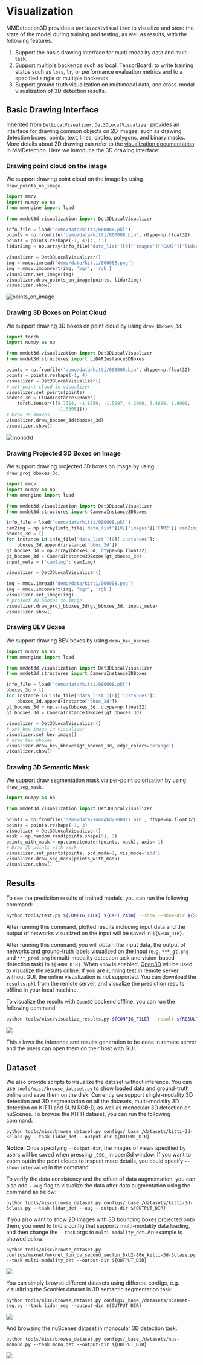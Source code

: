 # Visualization

MMDetection3D provides a `Det3DLocalVisualizer` to visualize and store the state of the model during training and testing, as well as results, with the following features.

1. Support the basic drawing interface for multi-modality data and multi-task.
2. Support multiple backends such as local, TensorBoard, to write training status such as `loss`, `lr`, or performance evaluation metrics and to a specified single or multiple backends.
3. Support ground truth visualization on multimodal data, and cross-modal visualization of 3D detection results.

## Basic Drawing Interface

Inherited from `DetLocalVisualizer`, `Det3DLocalVisualizer` provides an interface for drawing common objects on 2D images, such as drawing detection boxes, points, text, lines, circles, polygons, and binary masks. More details about 2D drawing can refer to the [visualization documentation](https://mmengine.readthedocs.io/zh_CN/latest/advanced_tutorials/visualization.html) in MMDetection. Here we introduce the 3D drawing interface:

### Drawing point cloud on the image

We support drawing point cloud on the image by using `draw_points_on_image`.

```python
import mmcv
import numpy as np
from mmengine import load

from mmdet3d.visualization import Det3DLocalVisualizer

info_file = load('demo/data/kitti/000008.pkl')
points = np.fromfile('demo/data/kitti/000008.bin', dtype=np.float32)
points = points.reshape(-1, 4)[:, :3]
lidar2img = np.array(info_file['data_list'][0]['images']['CAM2']['lidar2img'], dtype=np.float32)

visualizer = Det3DLocalVisualizer()
img = mmcv.imread('demo/data/kitti/000008.png')
img = mmcv.imconvert(img, 'bgr', 'rgb')
visualizer.set_image(img)
visualizer.draw_points_on_image(points, lidar2img)
visualizer.show()
```

![points_on_image](../../../resources/points_on_image.png)

### Drawing 3D Boxes on Point Cloud

We support drawing 3D boxes on point cloud by using `draw_bboxes_3d`.

```python
import torch
import numpy as np

from mmdet3d.visualization import Det3DLocalVisualizer
from mmdet3d.structures import LiDARInstance3DBoxes

points = np.fromfile('demo/data/kitti/000008.bin', dtype=np.float32)
points = points.reshape(-1, 4)
visualizer = Det3DLocalVisualizer()
# set point cloud in visualizer
visualizer.set_points(points)
bboxes_3d = LiDARInstance3DBoxes(
    torch.tensor([[8.7314, -1.8559, -1.5997, 4.2000, 3.4800, 1.8900,
                   -1.5808]]))
# Draw 3D bboxes
visualizer.draw_bboxes_3d(bboxes_3d)
visualizer.show()
```

![mono3d](../../../resources/pcd.png)

### Drawing Projected 3D Boxes on Image

We support drawing projected 3D boxes on image by using `draw_proj_bboxes_3d`.

```python
import mmcv
import numpy as np
from mmengine import load

from mmdet3d.visualization import Det3DLocalVisualizer
from mmdet3d.structures import CameraInstance3DBoxes

info_file = load('demo/data/kitti/000008.pkl')
cam2img = np.array(info_file['data_list'][0]['images']['CAM2']['cam2img'], dtype=np.float32)
bboxes_3d = []
for instance in info_file['data_list'][0]['instances']:
    bboxes_3d.append(instance['bbox_3d'])
gt_bboxes_3d = np.array(bboxes_3d, dtype=np.float32)
gt_bboxes_3d = CameraInstance3DBoxes(gt_bboxes_3d)
input_meta = {'cam2img': cam2img}

visualizer = Det3DLocalVisualizer()

img = mmcv.imread('demo/data/kitti/000008.png')
img = mmcv.imconvert(img, 'bgr', 'rgb')
visualizer.set_image(img)
# project 3D bboxes to image
visualizer.draw_proj_bboxes_3d(gt_bboxes_3d, input_meta)
visualizer.show()
```

### Drawing BEV Boxes

We support drawing BEV boxes by using `draw_bev_bboxes`.

```python
import numpy as np
from mmengine import load

from mmdet3d.visualization import Det3DLocalVisualizer
from mmdet3d.structures import CameraInstance3DBoxes

info_file = load('demo/data/kitti/000008.pkl')
bboxes_3d = []
for instance in info_file['data_list'][0]['instances']:
    bboxes_3d.append(instance['bbox_3d'])
gt_bboxes_3d = np.array(bboxes_3d, dtype=np.float32)
gt_bboxes_3d = CameraInstance3DBoxes(gt_bboxes_3d)

visualizer = Det3DLocalVisualizer()
# set bev image in visualizer
visualizer.set_bev_image()
# draw bev bboxes
visualizer.draw_bev_bboxes(gt_bboxes_3d, edge_colors='orange')
visualizer.show()
```

### Drawing 3D Semantic Mask

We support draw segmentation mask via per-point colorization by using `draw_seg_mask`.

```python
import numpy as np

from mmdet3d.visualization import Det3DLocalVisualizer

points = np.fromfile('demo/data/sunrgbd/000017.bin', dtype=np.float32)
points = points.reshape(-1, 3)
visualizer = Det3DLocalVisualizer()
mask = np.random.rand(points.shape[0], 3)
points_with_mask = np.concatenate((points, mask), axis=-1)
# Draw 3D points with mask
visualizer.set_points(points, pcd_mode=2, vis_mode='add')
visualizer.draw_seg_mask(points_with_mask)
visualizer.show()
```

## Results

To see the prediction results of trained models, you can run the following command:

```bash
python tools/test.py ${CONFIG_FILE} ${CKPT_PATH} --show --show-dir ${SHOW_DIR}
```

After running this command, plotted results including input data and the output of networks visualized on the input will be saved in `${SHOW_DIR}`.

After running this command, you will obtain the input data, the output of networks and ground-truth labels visualized on the input (e.g. `***_gt.png` and `***_pred.png` in multi-modality detection task and vision-based detection task) in `${SHOW_DIR}`. When `show` is enabled, [Open3D](http://www.open3d.org/) will be used to visualize the results online. If you are running test in remote server without GUI, the online visualization is not supported. You can download the `results.pkl` from the remote server, and visualize the prediction results offline in your local machine.

To visualize the results with `Open3D` backend offline, you can run the following command:

```bash
python tools/misc/visualize_results.py ${CONFIG_FILE} --result ${RESULTS_PATH} --show-dir ${SHOW_DIR}
```

![](../../../resources/open3d_visual.gif)

This allows the inference and results generation to be done in remote server and the users can open them on their host with GUI.

## Dataset

We also provide scripts to visualize the dataset without inference. You can use `tools/misc/browse_dataset.py` to show loaded data and ground-truth online and save them on the disk. Currently we support single-modality 3D detection and 3D segmentation on all the datasets, multi-modality 3D detection on KITTI and SUN RGB-D, as well as monocular 3D detection on nuScenes. To browse the KITTI dataset, you can run the following command:

```shell
python tools/misc/browse_dataset.py configs/_base_/datasets/kitti-3d-3class.py --task lidar_det --output-dir ${OUTPUT_DIR}
```

**Notice**: Once specifying `--output-dir`, the images of views specified by users will be saved when pressing `_ESC_` in open3d window. If you want to zoom out/in the point clouds to inspect more details, you could specify `--show-interval=0` in the command.

To verify the data consistency and the effect of data augmentation, you can also add `--aug` flag to visualize the data after data augmentation using the command as below:

```shell
python tools/misc/browse_dataset.py configs/_base_/datasets/kitti-3d-3class.py --task lidar_det --aug --output-dir ${OUTPUT_DIR}
```

If you also want to show 2D images with 3D bounding boxes projected onto them, you need to find a config that supports multi-modality data loading, and then change the `--task` args to `multi-modality_det`. An example is showed below:

```shell
python tools/misc/browse_dataset.py configs/mvxnet/mvxnet_fpn_dv_second_secfpn_8xb2-80e_kitti-3d-3class.py --task multi-modality_det --output-dir ${OUTPUT_DIR}
```

![](../../../resources/browse_dataset_multi_modality.png)

You can simply browse different datasets using different configs, e.g. visualizing the ScanNet dataset in 3D semantic segmentation task:

```shell
python tools/misc/browse_dataset.py configs/_base_/datasets/scannet-seg.py --task lidar_seg --output-dir ${OUTPUT_DIR}
```

![](../../../resources/browse_dataset_seg.png)

And browsing the nuScenes dataset in monocular 3D detection task:

```shell
python tools/misc/browse_dataset.py configs/_base_/datasets/nus-mono3d.py --task mono_det --output-dir ${OUTPUT_DIR}
```

![](../../../resources/browse_dataset_mono.png)
